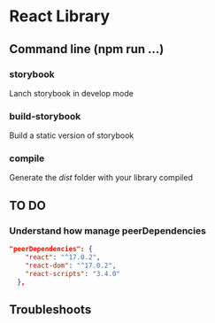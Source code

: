 # React Library

## Command line (npm run ...)

### storybook
Lanch storybook in develop mode

### build-storybook
Build a static version of storybook

### compile
Generate the *dist* folder with your library compiled


## TO DO

### Understand how manage peerDependencies
```json
"peerDependencies": {
    "react": "^17.0.2",
    "react-dom": "^17.0.2",
    "react-scripts": "3.4.0"
  },
```

## Troubleshoots



